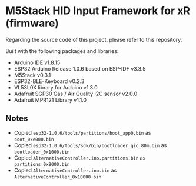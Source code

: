 # M5Stack HID Input Framework for xR (firmware)

Regarding the source code of this project, please refer to this repository.

Built with the following packages and libraries:

- Arduino IDE v1.8.15
- ESP32 Arduino Release 1.0.6 based on ESP-IDF v3.3.5
- M5Stack v0.3.1
- ESP32-BLE-Keyboard v0.2.3
- VL53L0X library for Arduino v1.3.0
- Adafruit SGP30 Gas / Air Quality I2C sensor v2.0.0
- Adafruit MPR121 Library v1.1.0

## Notes

- Copied `esp32-1.0.6/tools/partitions/boot_app0.bin` as `boot_0xe000.bin`
- Copied `esp32-1.0.6/tools/sdk/bin/bootloader_qio_80m.bin` as `bootloader_0x1000.bin`
- Copied `AlternativeController.ino.partitions.bin` as `partitions_0x8000.bin`
- Copied `AlternativeController.ino.bin` as `AlternativeController_0x10000.bin`
